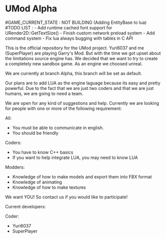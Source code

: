 # UMod Alpha

#GAME_CURRENT_STATE : NOT BUILDING (Adding EntityBase to lua)
#TODO LIST :
	- Add runtime cached font support for URender2D::GetTextSize()
	- Finish custom network preload system
	- Add command system
	- Fix lua always bugging with tables in C API

This is the official repository for the UMod project.
Yuri6037 and me (SuperPlayer) are playing Garry's Mod. But with the time we got upset about the limitations source engine has.
We decided that we want to try to create a completely new sandbox game. As an engine we choosed unreal.

We are currently at branch Alpha, this branch will be set as default.

Our plans are to add LUA as the engine laguage because its easy and pretty powerful.
Due to the fact that we are just two coders and that we are just humans, we are going to need a team.

We are open for any kind of suggestions and help.
Currently we are looking for people with one or more of the following requirement:


All:
- You must be able to communicate in english.
- You should be friendly

Coders:
- You have to know C++ basics
- If you want to help integrate LUA, you may need to know LUA

Modders:
- Knowledge of how to make models and export them into FBX format
- Knowledge of animating
- Knowledge of how to make textures


We want YOU!
So contact us if you would like to participate!


Current developers:

Coder:
- Yuri6037
- SuperPlayer

